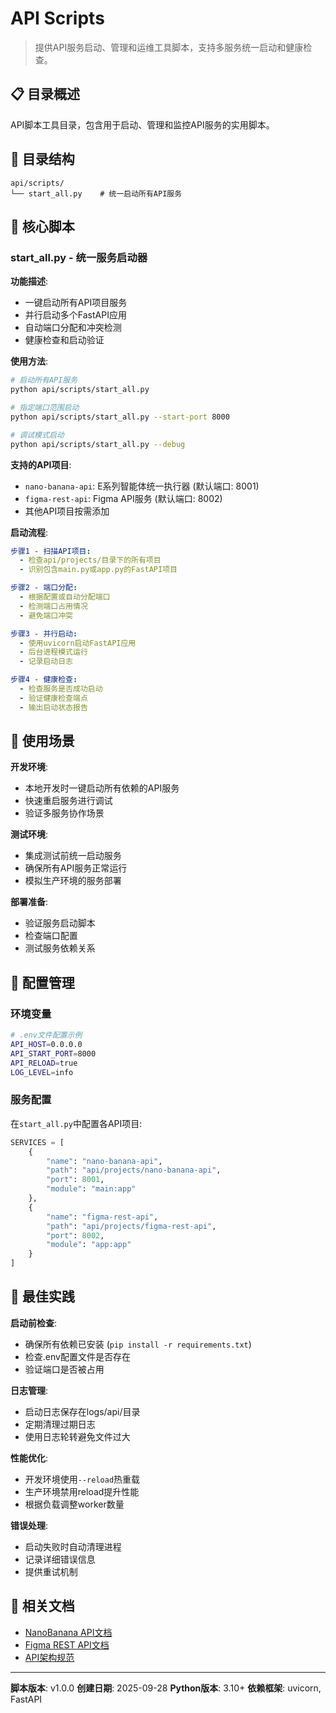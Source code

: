 # API Scripts

> 提供API服务启动、管理和运维工具脚本，支持多服务统一启动和健康检查。

## 📋 目录概述

API脚本工具目录，包含用于启动、管理和监控API服务的实用脚本。

## 📁 目录结构

```
api/scripts/
└── start_all.py    # 统一启动所有API服务
```

## 🎯 核心脚本

### start_all.py - 统一服务启动器

**功能描述**:
- 一键启动所有API项目服务
- 并行启动多个FastAPI应用
- 自动端口分配和冲突检测
- 健康检查和启动验证

**使用方法**:
```bash
# 启动所有API服务
python api/scripts/start_all.py

# 指定端口范围启动
python api/scripts/start_all.py --start-port 8000

# 调试模式启动
python api/scripts/start_all.py --debug
```

**支持的API项目**:
- `nano-banana-api`: E系列智能体统一执行器 (默认端口: 8001)
- `figma-rest-api`: Figma API服务 (默认端口: 8002)
- 其他API项目按需添加

**启动流程**:
```yaml
步骤1 - 扫描API项目:
  - 检查api/projects/目录下的所有项目
  - 识别包含main.py或app.py的FastAPI项目

步骤2 - 端口分配:
  - 根据配置或自动分配端口
  - 检测端口占用情况
  - 避免端口冲突

步骤3 - 并行启动:
  - 使用uvicorn启动FastAPI应用
  - 后台进程模式运行
  - 记录启动日志

步骤4 - 健康检查:
  - 检查服务是否成功启动
  - 验证健康检查端点
  - 输出启动状态报告
```

## 📝 使用场景

**开发环境**:
- 本地开发时一键启动所有依赖的API服务
- 快速重启服务进行调试
- 验证多服务协作场景

**测试环境**:
- 集成测试前统一启动服务
- 确保所有API服务正常运行
- 模拟生产环境的服务部署

**部署准备**:
- 验证服务启动脚本
- 检查端口配置
- 测试服务依赖关系

## 🔧 配置管理

### 环境变量

```bash
# .env文件配置示例
API_HOST=0.0.0.0
API_START_PORT=8000
API_RELOAD=true
LOG_LEVEL=info
```

### 服务配置

在`start_all.py`中配置各API项目:
```python
SERVICES = [
    {
        "name": "nano-banana-api",
        "path": "api/projects/nano-banana-api",
        "port": 8001,
        "module": "main:app"
    },
    {
        "name": "figma-rest-api",
        "path": "api/projects/figma-rest-api",
        "port": 8002,
        "module": "app:app"
    }
]
```

## 🚀 最佳实践

**启动前检查**:
- 确保所有依赖已安装 (`pip install -r requirements.txt`)
- 检查.env配置文件是否存在
- 验证端口是否被占用

**日志管理**:
- 启动日志保存在logs/api/目录
- 定期清理过期日志
- 使用日志轮转避免文件过大

**性能优化**:
- 开发环境使用`--reload`热重载
- 生产环境禁用reload提升性能
- 根据负载调整worker数量

**错误处理**:
- 启动失败时自动清理进程
- 记录详细错误信息
- 提供重试机制

## 🔗 相关文档

- [NanoBanana API文档](../projects/nano-banana-api/README.md)
- [Figma REST API文档](../projects/figma-rest-api/README.md)
- [API架构规范](../../.claude/agents/F7.md)

---

**脚本版本**: v1.0.0
**创建日期**: 2025-09-28
**Python版本**: 3.10+
**依赖框架**: uvicorn, FastAPI
